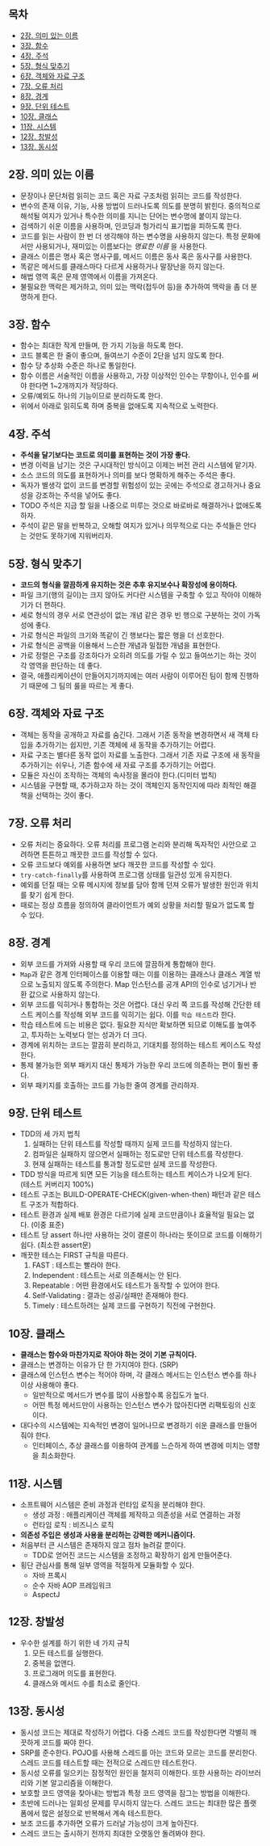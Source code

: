 ## 목차

- [2장. 의미 있는 이름](#1)
- [3장. 함수](#2)
- [4장. 주석](#3)
- [5장. 형식 맞추기](#4)
- [6장. 객체와 자료 구조](#5)
- [7장. 오류 처리](#6)
- [8장. 경계](#7)
- [9장. 단위 테스트](#8)
- [10장. 클래스](#9)
- [11장. 시스템](#10)
- [12장. 창발성](#11)
- [13장. 동시성](#12)

## <a name = '1'> 2장. 의미 있는 이름 </a>

- 문장이나 문단처럼 읽히는 코드 혹은 자료 구조처럼 읽히는 코드를 작성한다.  
- 변수의 존재 이유, 기능, 사용 방법이 드러나도록 의도를 분명히 밝힌다. 중의적으로 해석될 여지가 있거나 특수한 의미를 지니는 단어는 변수명에 붙이지 않는다.  
- 검색하기 쉬운 이름을 사용하며, 인코딩과 헝가리식 표기법을 피하도록 한다.  
- 코드를 읽는 사람이 한 번 더 생각해야 하는 변수명을 사용하지 않는다. 특정 문화에서만 사용되거나, 재미있는 이름보다는 _명료한 이름_ 을 사용한다.
- 클래스 이름은 명사 혹은 명사구를, 메서드 이름은 동사 혹은 동사구를 사용한다.  
- 똑같은 메서드를 클래스마다 다르게 사용하거나 말장난을 하지 않는다.  
- 해법 영역 혹은 문제 영역에서 이름을 가져온다.  
- 불필요한 맥락은 제거하고, 의미 있는 맥락(접두어 등)을 추가하여 맥락을 좀 더 분명하게 한다.  

## <a name = '2'> 3장. 함수 </a>

- 함수는 최대한 작게 만들며, 한 가지 기능을 하도록 한다.  
- 코드 블록은 한 줄이 좋으며, 들여쓰기 수준이 2단을 넘지 않도록 한다.  
- 함수 당 추상화 수준은 하나로 통일한다.  
- 함수 이름은 서술적인 이름을 사용하고, 가장 이상적인 인수는 무항이나, 인수를 써야 한다면 1~2개까지가 적당하다.  
- 오류/예외도 하나의 기능이므로 분리하도록 한다.  
- 위에서 아래로 읽히도록 하며 중복을 없애도록 지속적으로 노력한다.

## <a name = '3'> 4장. 주석 </a>

- **주석을 달기보다는 코드로 의미를 표현하는 것이 가장 좋다.**
- 변경 이력을 남기는 것은 구시대적인 방식이고 이제는 버전 관리 시스템에 맡기자.
- 소스 코드의 의도를 표현하거나 의미를 보다 명확하게 해주는 주석은 좋다.
- 독자가 별생각 없이 코드를 변경할 위험성이 있는 곳에는 주석으로 경고하거나 중요성을 강조하는 주석을 넣어도 좋다.
- TODO 주석은 지금 할 일을 나중으로 미루는 것으로 바로바로 해결하거나 없애도록 하자.
- 주석이 같은 말을 반복하고, 오해할 여지가 있거나 의무적으로 다는 주석들은 안다는 것만도 못하기에 지워버리자.

## <a name = '4'> 5장. 형식 맞추기 </a>

- **코드의 형식을 깔끔하게 유지하는 것은 추후 유지보수나 확장성에 용이하다.**
- 파일 크기(행의 길이)는 크지 않아도 커다란 시스템을 구축할 수 있고 작아야 이해하기가 더 편하다.
- 세로 형식의 경우 서로 연관성이 없는 개념 같은 경우 빈 행으로 구분하는 것이 가독성에 좋다.
- 가로 형식은 파일의 크기와 똑같이 긴 행보다는 짧은 행을 더 선호한다.
- 가로 형식은 공백을 이용해서 느슨한 개념과 밀접한 개념을 표현한다.
- 가로 정렬은 구조를 강조하다가 오히려 의도를 가릴 수 있고 들여쓰기는 하는 것이 각 영역을 판단하는 데 좋다.
- 결국, 애플리케이션이 만들어지기까지에는 여러 사람이 이루어진 팀이 함께 진행하기 때문에 그 팀의 룰을 따르는 게 좋다.

## <a name = '5'> 6장. 객체와 자료 구조 </a>

- 객체는 동작을 공개하고 자료를 숨긴다. 그래서 기존 동작을 변경하면서 새 객체 타입을 추가하기는 쉽지만, 기존 객체에 새 동작을 추가하기는 어렵다.
- 자료 구조는 별다른 동작 없이 자료를 노출한다. 그래서 기존 자료 구조에 새 동작을 추가하기는 쉬우나, 기존 함수에 새 자료 구조를 추가하기는 어렵다.
- 모듈은 자신이 조작하는 객체의 속사정을 몰라야 한다.(디미터 법칙)
- 시스템을 구현할 때, 추가하고자 하는 것이 객체인지 동작인지에 따라 최적인 해결책을 선택하는 것이 좋다.

## <a name = '6'> 7장. 오류 처리 </a>

- 오류 처리는 중요하다. 오류 처리를 프로그램 논리와 분리해 독자적인 사안으로 고려하면 튼튼하고 깨끗한 코드를 작성할 수 있다.  
- 오류 코드보다 예외를 사용하면 보다 깨끗한 코드를 작성할 수 있다.
- `try-catch-finally`를 사용하여 프로그램 상태를 일관성 있게 유지한다.
- 예외를 던질 때는 오류 메시지에 정보를 담아 함께 던져 오류가 발생한 원인과 위치를 찾기 쉽게 한다.
- 때로는 정상 흐름을 정의하여 클라이언트가 예외 상황을 처리할 필요가 없도록 할 수 있다. 

## <a name = '7'> 8장. 경계 </a>

- 외부 코드를 가져와 사용할 때 우리 코드에 깔끔하게 통합해야 한다.  
- `Map`과 같은 경계 인터페이스를 이용할 때는 이를 이용하는 클래스나 클래스 계열 밖으로 노출되지 않도록 주의한다. Map 인스턴스를 공개 API의 인수로 넘기거나 반환 값으로 사용하지 않는다.
- 외부 코드를 익히거나 통합하는 것은 어렵다. 대신 우리 쪽 코드를 작성해 간단한 테스트 케이스를 작성해 외부 코드를 익히기는 쉽다. 이를 `학습 테스트`라 한다.  
- 학습 테스트에 드는 비용은 없다. 필요한 지식만 확보하면 되므로 이해도를 높여주고, 투자하는 노력보다 얻는 성과가 더 크다.
- 경계에 위치하는 코드는 깔끔히 분리하고, 기대치를 정의하는 테스트 케이스도 작성한다.  
- 통제 불가능한 외부 패키지 대신 통제가 가능한 우리 코드에 의존하는 편이 훨씬 좋다.
- 외부 패키지를 호출하는 코드를 가능한 줄여 경계를 관리하자.

## <a name = '8'> 9장. 단위 테스트 </a>

- TDD의 세 가지 법칙
    1. 실패하는 단위 테스트를 작성할 때까지 실제 코드를 작성하지 않는다.
    1. 컴파일은 실패하지 않으면서 실패하는 정도로만 단위 테스트를 작성한다.
    1. 현재 실패하는 테스트를 통과할 정도로만 실제 코드를 작성한다.
- TDD 방식을 따르게 되면 모든 기능을 테스트하는 테스트 케이스가 나오게 된다. (테스트 커버리지 100%)
- 테스트 구조는 BUILD-OPERATE-CHECK(given-when-then) 패턴과 같은 테스트 구조가 적합하다.
- 테스트 환경과 실제 배포 환경은 다르기에 실제 코드만큼이나 효율적일 필요는 없다. (이중 표준)
- 테스트 당 assert 하나만 사용하는 것이 결론이 하나라는 뜻이므로 코드를 이해하기 쉽다. (최소한 assert문)
- 깨끗한 테스는 FIRST 규칙을 따른다.
    1. FAST : 테스트는 빨라야 한다.
    1. Independent : 테스트는 서로 의존해서는 안 된다.
    1. Repeatable : 어떤 환경에서도 테스트가 동작할 수 있어야 한다.
    1. Self-Validating : 결과는 성공/실패만 존재해야 한다.
    1. Timely : 테스트하려는 실제 코드를 구현하기 직전에 구현한다.

## <a name = '9'> 10장. 클래스 </a>

- **클래스는 함수와 마찬가지로 작아야 하는 것이 기본 규칙이다.**
- 클래스는 변경하는 이유가 단 한 가지여야 한다. (SRP)
- 클래스에 인스턴스 변수는 적어야 하며, 각 클래스 메서드는 인스턴스 변수를 하나 이상 사용해야 좋다.
    - 일반적으로 메서드가 변수를 많이 사용할수록 응집도가 높다.
    - 어떤 특정 메서드만이 사용하는 인스턴스 변수가 많아진다면 리팩토링의 신호이다.
- 대다수의 시스템에는 지속적인 변경이 일어나므로 변경하기 쉬운 클래스를 만들어줘야 한다.
    - 인터페이스, 추상 클래스를 이용하여 관계를 느슨하게 하여 변경에 미치는 영향을 최소화한다.

## <a name = '10'> 11장. 시스템 </a>

- 소프트웨어 시스템은 준비 과정과 런타임 로직을 분리해야 한다.
    - 생성 과정 : 애플리케이션 객체를 제작하고 의존성을 서로 연결하는 과정
    - 런타임 로직 : 비즈니스 로직
- **의존성 주입은 생성과 사용을 분리하는 강력한 메커니즘이다.**
- 처음부터 큰 시스템은 존재하지 않고 점차 늘려갈 뿐이다.
    - TDD로 얻어진 코드는 시스템을 조정하고 확장하기 쉽게 만들어준다.
- 횡단 관심사를 통해 일부 영역을 적절하게 모듈화할 수 있다.
    - 자바 프록시
    - 순수 자바 AOP 프레임워크
    - AspectJ

## <a name = '11'> 12장. 창발성 </a>

- 우수한 설계를 하기 위한 네 가지 규칙
    1. 모든 테스트를 실행한다.
    1. 중복을 없앤다.
    1. 프로그래머 의도를 표현한다.
    1. 클래스와 메서드 수를 최소로 줄인다.

## <a name = '12'> 13장. 동시성 </a>

- 동시성 코드는 제대로 작성하기 어렵다. 다중 스레드 코드를 작성한다면 각별히 깨끗하게 코드를 짜야 한다. 
- SRP를 준수한다. POJO를 사용해 스레드를 아는 코드와 모르는 코드를 분리한다. 스레드 코드를 테스트할 때는 전적으로 스레드만 테스트한다.  
- 동시성 오류를 일으키는 잠정적인 원인을 철저히 이해한다. 또한 사용하는 라이브러리와 기본 알고리즘을 이해한다.  
- 보호할 코드 영역을 찾아내는 방법과 특정 코드 영역을 잠그는 방법을 이해한다.  
- 초반에 드러나는 일회성 문제를 무시하지 않는다. 스레드 코드는 최대한 많은 플랫폼에서 많은 설정으로 반복해서 계속 테스트한다.
- 보조 코드를 추가하면 오류가 드러날 가능성이 크게 높아진다.  
- 스레드 코드는 출시하기 전까지 최대한 오랫동안 돌려봐야 한다.
